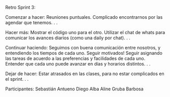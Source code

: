 
​Retro Sprint 3: 

Comenzar a hacer: 
Reuniones puntuales. Complicado encontrarnos por las agendar que tenemos.
.
.

Hacer más:
Mostrar el código uno para el otro.
Utilizar el chat de whats para comunicar los avances diarios (como una daily por chat).
.
.

Continuar haciendo:
Seguimos con buena comunicación entre nosotros, y entendiendo los tiempos de cada uno. Seguir motivados!
Seguir asignando las tareas de acuerdo a las preferencias y facilidades de cada uno.
Entender que cada uno puede avanzar en días y horarios distintos.
.
.

Dejar de hacer:
Estar atrasados en las clases, para no estar complicados en el sprint.
.
.

Participantes: Sebastián Antueno Diego Alba Aline Gruba Barbosa
